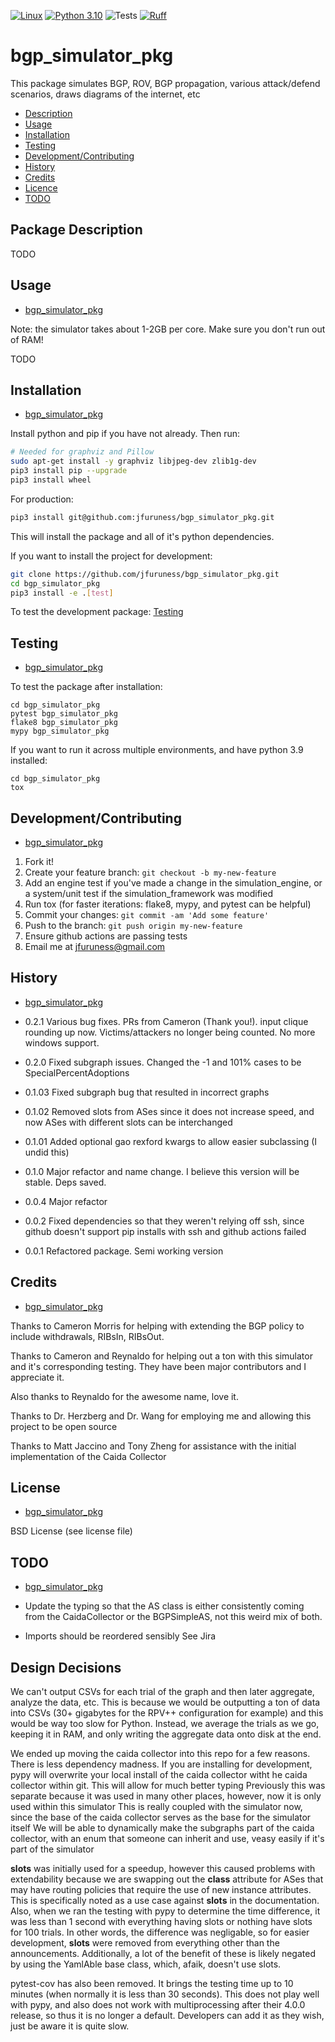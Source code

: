 [![Linux](https://svgshare.com/i/Zhy.svg)](https://svgshare.com/i/Zhy.svg)
[![Python 3.10](https://img.shields.io/badge/python-3.10-blue.svg)](https://www.python.org/downloads/release/python-3100/)
![Tests](https://github.com/jfuruness/bgp_simulator_pkg/actions/workflows/tests.yml/badge.svg)
[![Ruff](https://img.shields.io/endpoint?url=https://raw.githubusercontent.com/charliermarsh/ruff/main/assets/badge/v2.json)](https://github.com/astral-sh/ruff)

# bgp\_simulator\_pkg
This package simulates BGP, ROV, BGP propagation, various attack/defend scenarios, draws diagrams of the internet, etc

* [Description](#package-description)
* [Usage](#usage)
* [Installation](#installation)
* [Testing](#testing)
* [Development/Contributing](#developmentcontributing)
* [History](#history)
* [Credits](#credits)
* [Licence](#license)
* [TODO](#todo)

## Package Description

TODO

## Usage
* [bgp\_simulator\_pkg](#bgp_simulator_pkg)

Note: the simulator takes about 1-2GB per core. Make sure you don't run out of RAM!

TODO

## Installation
* [bgp\_simulator\_pkg](#bgp_simulator_pkg)

Install python and pip if you have not already. Then run:

```bash
# Needed for graphviz and Pillow
sudo apt-get install -y graphviz libjpeg-dev zlib1g-dev
pip3 install pip --upgrade
pip3 install wheel
```

For production:

```bash
pip3 install git@github.com:jfuruness/bgp_simulator_pkg.git
```

This will install the package and all of it's python dependencies.

If you want to install the project for development:
```bash
git clone https://github.com/jfuruness/bgp_simulator_pkg.git
cd bgp_simulator_pkg
pip3 install -e .[test]
```

To test the development package: [Testing](#testing)


## Testing
* [bgp\_simulator\_pkg](#bgp_simulator_pkg)

To test the package after installation:

```
cd bgp_simulator_pkg
pytest bgp_simulator_pkg
flake8 bgp_simulator_pkg
mypy bgp_simulator_pkg
```

If you want to run it across multiple environments, and have python 3.9 installed:

```
cd bgp_simulator_pkg
tox
```


## Development/Contributing
* [bgp\_simulator\_pkg](#bgp_simulator_pkg)

1. Fork it!
2. Create your feature branch: `git checkout -b my-new-feature`
3. Add an engine test if you've made a change in the simulation_engine, or a system/unit test if the simulation_framework was modified
5. Run tox (for faster iterations: flake8, mypy, and pytest can be helpful)
6. Commit your changes: `git commit -am 'Add some feature'`
7. Push to the branch: `git push origin my-new-feature`
8. Ensure github actions are passing tests
9. Email me at jfuruness@gmail.com

## History
* [bgp\_simulator\_pkg](#bgp_simulator_pkg)

* 0.2.1 Various bug fixes. PRs from Cameron (Thank you!). input clique rounding up now. Victims/attackers no longer being counted. No more windows support.
* 0.2.0 Fixed subgraph issues. Changed the -1 and 101% cases to be SpecialPercentAdoptions
* 0.1.03 Fixed subgraph bug that resulted in incorrect graphs
* 0.1.02 Removed slots from ASes since it does not increase speed, and now ASes with different slots can be interchanged
* 0.1.01 Added optional gao rexford kwargs to allow easier subclassing (I undid this)
* 0.1.0 Major refactor and name change. I believe this version will be stable. Deps saved.
* 0.0.4 Major refactor
* 0.0.2 Fixed dependencies so that they weren't relying off ssh, since github doesn't support pip installs with ssh and github actions failed
* 0.0.1 Refactored package. Semi working version

## Credits
* [bgp\_simulator\_pkg](#bgp_simulator_pkg)

Thanks to Cameron Morris for helping with extending the BGP policy to include withdrawals, RIBsIn, RIBsOut.

Thanks to Cameron and Reynaldo for helping out a ton with this simulator and it's corresponding testing. They have been major contributors and I appreciate it.

Also thanks to Reynaldo for the awesome name, love it.

Thanks to Dr. Herzberg and Dr. Wang for employing me and allowing this project to be open source

Thanks to Matt Jaccino and Tony Zheng for assistance with the initial implementation of the Caida Collector

## License
* [bgp\_simulator\_pkg](#bgp_simulator_pkg)

BSD License (see license file)

## TODO
* [bgp\_simulator\_pkg](#bgp_simulator_pkg)

* Update the typing so that the AS class is either consistently coming from the CaidaCollector or the BGPSimpleAS, not this weird mix of both.
* Imports should be reordered sensibly
See Jira

## Design Decisions

We can't output CSVs for each trial of the graph and then later aggregate, analyze the data, etc.
This is because we would be outputting a ton of data into CSVs (30+ gigabytes for the RPV++ configuration for example) and this would be way too slow for Python.
Instead, we average the trials as we go, keeping it in RAM, and only writing the aggregate data onto disk at the end.

We ended up moving the caida collector into this repo for a few reasons.
There is less dependency madness. If you are installing for development, pypy will overwrite your local install of the caida collector witht he caida collector within git.
This will allow for much better typing
Previously this was separate because it was used in many other places, however, now it is only used within this simulator
This is really coupled with the simulator now, since the base of the caida collector serves as the base for the simulator itself
We will be able to dynamically make the subgraphs part of the caida collector, with an enum that someone can inherit and use, veasy easily if it's part of the simulator

__slots__ was initially used for a speedup, however this caused problems with extendability because we are swapping out the __class__ attribute for ASes that may have routing policies that require the use of new instance attributes. This is specifically noted as a use case against __slots__ in the documentation. Also, when we ran the testing with pypy to determine the time difference, it was less than 1 second with everything having slots or nothing have slots for 100 trials. In other words, the difference was negligable, so for easier development, __slots__ were removed from everything other than the announcements. Additionally, a lot of the benefit of these is likely negated by using the YamlAble base class, which, afaik, doesn't use slots.

pytest-cov has also been removed. It brings the testing time up to 10 minutes (when normally it is less than 30 seconds). This does not play well with pypy, and also does not work with multiprocessing after their 4.0.0 release, so thus it is no longer a default. Developers can add it as they wish, just be aware it is quite slow.
